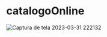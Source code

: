 # catalogoOnline
![Captura de tela 2023-03-31 222132](https://user-images.githubusercontent.com/112522931/229258888-243a06b0-db45-4fdd-b3ee-598950749a99.jpg)
